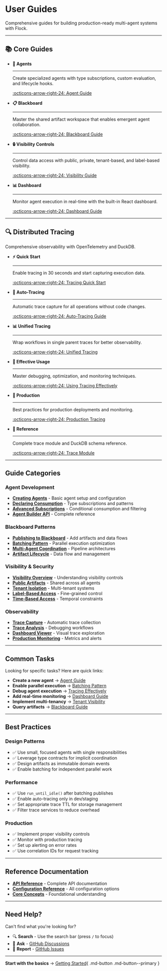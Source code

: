 # User Guides

Comprehensive guides for building production-ready multi-agent systems with Flock.

---

## 📚 Core Guides

<div class="grid cards" markdown>

-   **🤖 Agents**

    ---

    Create specialized agents with type subscriptions, custom evaluation, and lifecycle hooks.

    [:octicons-arrow-right-24: Agent Guide](agents.md)

-   **📋 Blackboard**

    ---

    Master the shared artifact workspace that enables emergent agent collaboration.

    [:octicons-arrow-right-24: Blackboard Guide](blackboard.md)

-   **🔒 Visibility Controls**

    ---

    Control data access with public, private, tenant-based, and label-based visibility.

    [:octicons-arrow-right-24: Visibility Guide](visibility.md)

-   **📊 Dashboard**

    ---

    Monitor agent execution in real-time with the built-in React dashboard.

    [:octicons-arrow-right-24: Dashboard Guide](dashboard.md)

</div>

---

## 🔍 Distributed Tracing

Comprehensive observability with OpenTelemetry and DuckDB.

<div class="grid cards" markdown>

-   **⚡ Quick Start**

    ---

    Enable tracing in 30 seconds and start capturing execution data.

    [:octicons-arrow-right-24: Tracing Quick Start](tracing/tracing-quickstart.md)

-   **🔄 Auto-Tracing**

    ---

    Automatic trace capture for all operations without code changes.

    [:octicons-arrow-right-24: Auto-Tracing Guide](tracing/auto-tracing.md)

-   **📊 Unified Tracing**

    ---

    Wrap workflows in single parent traces for better observability.

    [:octicons-arrow-right-24: Unified Tracing](tracing/unified-tracing.md)

-   **🎯 Effective Usage**

    ---

    Master debugging, optimization, and monitoring techniques.

    [:octicons-arrow-right-24: Using Tracing Effectively](tracing/how_to_use_tracing_effectively.md)

-   **🚀 Production**

    ---

    Best practices for production deployments and monitoring.

    [:octicons-arrow-right-24: Production Tracing](tracing/tracing-production.md)

-   **📖 Reference**

    ---

    Complete trace module and DuckDB schema reference.

    [:octicons-arrow-right-24: Trace Module](tracing/trace-module.md)

</div>

---

## Guide Categories

### Agent Development
- **[Creating Agents](agents.md)** - Basic agent setup and configuration
- **[Declaring Consumption](agents.md#declaring-consumption)** - Type subscriptions and patterns
- **[Advanced Subscriptions](agents.md#advanced-subscriptions)** - Conditional consumption and filtering
- **[Agent Builder API](agents.md#agent-builder-api)** - Complete reference

### Blackboard Patterns
- **[Publishing to Blackboard](blackboard.md)** - Add artifacts and data flows
- **[Batching Pattern](blackboard.md)** - Parallel execution optimization
- **[Multi-Agent Coordination](blackboard.md)** - Pipeline architectures
- **[Artifact Lifecycle](blackboard.md)** - Data flow and management

### Visibility & Security
- **[Visibility Overview](visibility.md)** - Understanding visibility controls
- **[Public Artifacts](visibility.md#1-publicvisibility-default)** - Shared across all agents
- **[Tenant Isolation](visibility.md#3-tenantvisibility-multi-tenancy)** - Multi-tenant systems
- **[Label-Based Access](visibility.md#4-labelledvisibility-rbac)** - Fine-grained control
- **[Time-Based Access](visibility.md#5-aftervisibility-time-delayed)** - Temporal constraints

### Observability
- **[Trace Capture](tracing/auto-tracing.md)** - Automatic trace collection
- **[Trace Analysis](tracing/how_to_use_tracing_effectively.md)** - Debugging workflows
- **[Dashboard Viewer](tracing/trace-module.md)** - Visual trace exploration
- **[Production Monitoring](tracing/tracing-production.md)** - Metrics and alerts

---

## Common Tasks

Looking for specific tasks? Here are quick links:

- **Create a new agent** → [Agent Guide](agents.md)
- **Enable parallel execution** → [Batching Pattern](blackboard.md)
- **Debug agent execution** → [Tracing Effectively](tracing/how_to_use_tracing_effectively.md)
- **Add real-time monitoring** → [Dashboard Guide](dashboard.md)
- **Implement multi-tenancy** → [Tenant Visibility](visibility.md#3-tenantvisibility-multi-tenancy)
- **Query artifacts** → [Blackboard Guide](blackboard.md)

---

## Best Practices

### Design Patterns
- ✅ Use small, focused agents with single responsibilities
- ✅ Leverage type contracts for implicit coordination
- ✅ Design artifacts as immutable domain events
- ✅ Enable batching for independent parallel work

### Performance
- ✅ Use `run_until_idle()` after batching publishes
- ✅ Enable auto-tracing only in dev/staging
- ✅ Set appropriate trace TTL for storage management
- ✅ Filter trace services to reduce overhead

### Production
- ✅ Implement proper visibility controls
- ✅ Monitor with production tracing
- ✅ Set up alerting on error rates
- ✅ Use correlation IDs for request tracking

---

## Reference Documentation

- **[API Reference](../reference/api.md)** - Complete API documentation
- **[Configuration Reference](../reference/configuration.md)** - All configuration options
- **[Core Concepts](../getting-started/concepts.md)** - Foundational understanding

---

## Need Help?

Can't find what you're looking for?

- 🔍 **Search** - Use the search bar (press `/` to focus)
- 💬 **Ask** - [GitHub Discussions](https://github.com/whiteducksoftware/flock/discussions)
- 🐛 **Report** - [GitHub Issues](https://github.com/whiteducksoftware/flock/issues)

---

**Start with the basics** → [Getting Started](../getting-started/index.md){ .md-button .md-button--primary }
